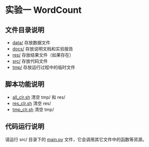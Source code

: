 # 实验一 WordCount

## 文件目录说明

- [data/](./data) 存放数据文件
- [docs/](./docs) 存放说明文档和实验报告
- [res/](./res) 存放结果文件（如果存在）
- [src/](./src) 存放代码文件
- [tmp/](./tmp) 存放运行过程中的临时文件

## 脚本功能说明

- [all_clr.sh](./all_clr.sh) 清空 tmp/ 和 res/
- [res_clr.sh](./res_clr.sh) 清空 res/
- [tmp_clr.sh](./tmp_clr.sh) 清空 tmp/

## 代码运行说明

请运行 src/ 目录下的 [main.py](./src/main.py) 文件，它会调用其它文件中的函数等资源。

